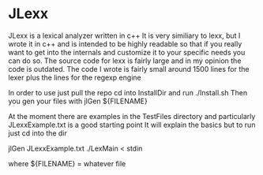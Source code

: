 # JLexx
JLexx is a lexical analyzer written in c++ It is very similiary to lexx, but I wrote it in c++ and is intended to be highly readable
so that if you really want to get into the internals and customize it to your specific needs you can do so. The source code for lexx
is fairly large and in my opinion the code is outdated. The code I wrote is fairly small around 1500 lines for the lexer plus the lines for the regexp engine


In order to use just pull the repo cd into InstallDir and run ./Install.sh
Then you gen your files with jlGen ${FILENAME}

At the moment there are examples in the TestFiles directory and particularly JLexxExample.txt is a good starting point
It will explain the basics but to run just cd into the dir

jlGen JLexxExample.txt
./LexMain < stdin



where ${FILENAME} = whatever file
